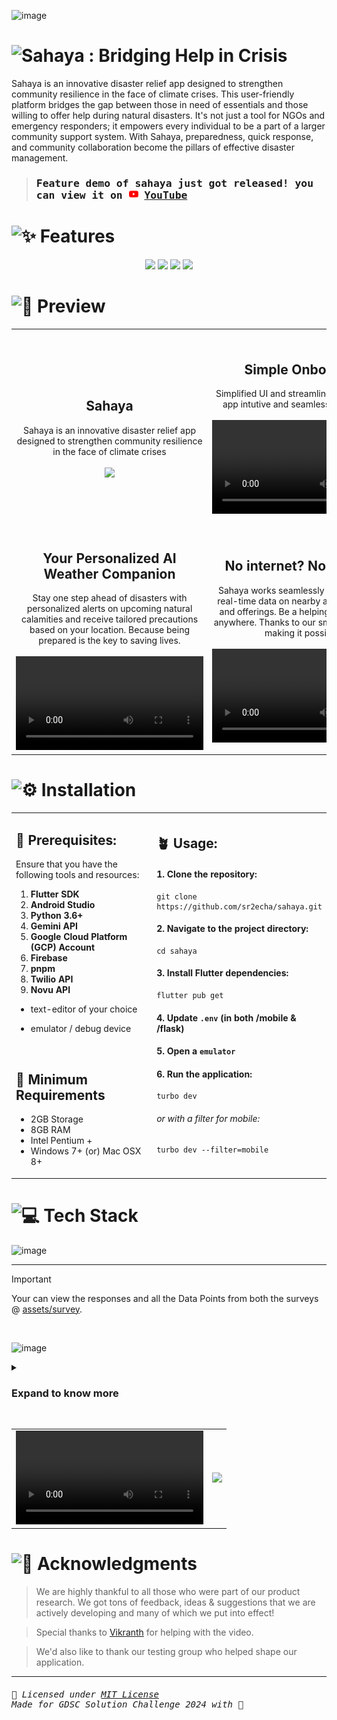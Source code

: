 ![image](https://github.com/sr2echa/sahaya/assets/65058816/32a8ad3f-9ae0-4504-88a5-5c5fa91b1e19)


# ![<samp>Sahaya : Bridging Help in Crisis</samp>](https://github.com/sr2echa/sahaya/assets/65058816/fe87756f-842c-45de-a66d-8693f27c5959)

Sahaya is an innovative disaster relief app designed to strengthen community resilience in the face of climate crises. This user-friendly platform bridges the gap between those in need of essentials and those willing to offer help during natural disasters. It's not just a tool for NGOs and emergency responders; it empowers every individual to be a part of a larger community support system. With Sahaya, preparedness, quick response, and community collaboration become the pillars of effective disaster management.

<samp>

> <h3><a>Feature demo of sahaya just got released! you can view it on <img src="https://raw.githubusercontent.com/github/explore/d744245de144b89f3e3462949e08bfc91eda7fcf/topics/youtube/youtube.png" width=15> <a href="https://youtu.be/GQ0U3niGyw0"> YouTube</a></a></h3>

</samp>

# ![✨ Features](https://github.com/sr2echa/sahaya/assets/65058816/5089d132-eac9-4587-8291-e472f1f8cf62)

<p align=center>
  <img src="https://github.com/sr2echa/sahaya/assets/65058816/4c004ad5-e76f-4ef1-b116-ecfaa3822368" width=48.5%> <img src="https://github.com/sr2echa/sahaya/assets/65058816/39208eed-e6ff-422b-a85c-aaefb00c67b8" width=48.5%>
  <img src="https://github.com/sr2echa/sahaya/assets/65058816/525a6ee7-b960-4dc8-8757-1e5deb2afd07" width=48.5%> <img src="https://github.com/sr2echa/sahaya/assets/65058816/3b36bc68-309f-48b7-8dc1-890f5e0410cf" width=48.5%>
</p>

# ![📱 Preview](https://github.com/sr2echa/sahaya/assets/65058816/545d49ec-f141-4ae4-b5f1-a3f0fb3b0f8c)


<table align=center>
  <tr>
    <td width=33% style="text-align: center;">
      <h2 align=center>Sahaya</h2>
      Sahaya is an innovative disaster relief app designed to strengthen community resilience in the face of climate crises
      <br><br>
      <img src="https://github.com/sr2echa/sahaya/assets/65058816/6ea2f6d7-70d1-4206-bc2b-58add2264b74">
    </td>
    <td width=33% style="text-align: center;">
      <h2 align=center>Simple Onboarding</h2>
      Simplified UI and streamlined UX makes the app intutive and seamlessly easy to use!
      <br><br>
      <video src="https://github.com/sr2echa/sahaya/assets/65058816/4cb927cc-48ac-49e6-a11d-fc0a46813244">
    </td>
    <td width=33% style="text-align: center;">
      <h2 align=center>Disaster Management. <br> At its finest.</h2>
      With Sahaya, preparedness quick response and community collaboration becomes the pillars of effective disaster management
      <br><br>
      <video src="https://github.com/sr2echa/sahaya/assets/65058816/e5c2b8f0-5402-4603-90a4-0b98737b3589">
      </td>
  </tr>
  
  <tr>
    <td width=33% style="text-align: center;">
      <h2 align=center>Your Personalized AI Weather Companion</h2>
      Stay one step ahead of disasters with personalized alerts on upcoming natural calamities and receive tailored precautions based on your location. Because being prepared is the key to saving lives.
      <br><br>
      <video src="https://github.com/sr2echa/sahaya/assets/65058816/4943c7e5-d3ec-49ca-b504-f8bd6026df3b">
    </td>
    <td width=33% style="text-align: center;">
      <h2 align=center>No internet? No problem! </h2>
      Sahaya works seamlessly offline, ensuring real-time data on nearby assistance needs and offerings. Be a helping hand, anytime, anywhere. Thanks to our sms-as-an-api for making it possible :)
      <br><br>
      <video src="https://github.com/sr2echa/sahaya/assets/65058816/f408497f-dfa5-49ca-933b-fb34372be94a">
    </td>
    <td width=33% style="text-align: center;">
      <h2 align=center>Dedicated SOS functionalities</h2>
      With just a tap, you can instantly alert your emergency contacts, ensuring swift assistance and prioritizing your safety above all else. When disaster strikes, count on Sahaya as your lifeline.
      <br><br>
      <video src="https://github.com/sr2echa/sahaya/assets/65058816/1f84699b-4b19-4aa4-b5b3-409a19e49a54">
    </td>
  </tr>
</table>



# ![⚙️ Installation](https://github.com/sr2echa/sahaya/assets/65058816/6ff587ec-5be2-40ce-a170-5ca3211ea41f)

<table>
<tr>
<td width=48.5%>

## 📝 Prerequisites:

Ensure that you have the following tools and resources:

1. **Flutter SDK** 
2. **Android Studio** 
3. **Python 3.6+** 
4. **Gemini API**
5. **Google Cloud Platform (GCP) Account** 
6. **Firebase** 
7. **pnpm**
8. **Twilio API**
9. **Novu API**
- text-editor of your choice
- emulator / debug device

  <br>

## 🔮 Minimum Requirements
- 2GB Storage
- 8GB RAM
- Intel Pentium + 
- Windows 7+ (or) Mac OSX 8+

</td>
<td width=48.5%>

## 🪴 Usage:

#### 1. Clone the repository:

    git clone https://github.com/sr2echa/sahaya.git

#### 2. Navigate to the project directory:

    cd sahaya

#### 3. Install Flutter dependencies:

    flutter pub get

#### 4. Update `.env` (in both /mobile & /flask)
#### 5. Open a `emulator`

#### 6. Run the application:

    turbo dev
######    or with a filter for mobile:
    turbo dev --filter=mobile
    
</samp>
<br>
</td>
</tr>
</table>

  
# ![💻 Tech Stack](https://github.com/sr2echa/sahaya/assets/65058816/95fd84e7-66b3-4114-b023-783a70aad800)

![image](https://github.com/sr2echa/sahaya/assets/65058816/afe995f7-7a02-4120-a465-d2e449c76c74)

<hr>

> [!IMPORTANT]  
> Your can view the responses and all the Data Points from both the surveys @ [assets/survey](https://github.com/sr2echa/sahaya/tree/main/assets/survey). 

<br>

![image](https://github.com/sr2echa/sahaya/assets/65058816/e9de2645-eea2-4b51-ade3-0909e4aaf188)

<details>
  <summary><h3>Expand to know more</h3></summary> <BR>

  We Conducted 2 Survays - to understand the market & other to get app feedback from users

  We did a market **analysis** consisting of more than **1700+ respondents** across **11+ countries** and various backgrounds. Dispite the diverse set of people, most of them wanted a community powered platform for disaster management. 
  
  Then we conducted a **feedback** survey involving more than **600+** closed beta testers (friends & family) who shared their experiece and rated the app's features. 

  Here are some of the major highlights :
  <details><summary><h3>I . Idea Research </h3></summary>
  <samp> You can fill the form [here](https://forms.gle/KoA4SV8erNCw24d77) </samp> <br><br>
  <table>
    <tr>
      <td><img src="./assets/survey/1-1.png"></td>
      <td><img src="./assets/survey/1-2.png"></td>
    </tr>
    <tr>
      <td><img src="./assets/survey/1-3.png"></td>
      <td><img src="./assets/survey/1-4.png"></td>
    </tr>
    <tr>
      <td><img src="./assets/survey/1-5.png"></td>
      <td><img src="./assets/survey/1-6.png"></td>
    </tr>
  </table>
  </details>

<details><summary><h3>II. Feedback Survey</h3></summary>
<samp> You can fill the form  [here](https://forms.gle/Z1MXJMBpVcQv9BhY9) </samp> <br><br>

  <table>
    <tr>
      <td><img src="./assets/survey/2-1.png"></td>
      <td><img src="./assets/survey/2-5.png"></td>
    </tr>
    <tr>
      <td><img src="./assets/survey/2-3.png"></td>
      <td><img src="https://github.com/sr2echa/sahaya/assets/65058816/f5ec3469-8e19-418e-a6d7-8455292eca48"></td>
    </tr>
  </table>
</details>
</details>

<br>


<table>
  <tr>
    <td>
      <video src="https://github.com/sr2echa/sahaya/assets/65058816/362482bb-b6e0-478f-bdf3-32287c2baf06">
    </td>
    <td>
      <img src="https://github.com/sr2echa/sahaya/assets/65058816/4a9da0b5-650c-4503-8439-7f412a119d56" >
    </td>
  </tr>
</table>


# ![🦄 Acknowledgments](https://github.com/sr2echa/sahaya/assets/65058816/76cc1c9d-a676-4703-83b5-cec48a077f8d)

> We are highly thankful to all those who were part of our product research. We got tons of feedback, ideas & suggestions that we are actively developing and many of which we put into effect!

> Special thanks to [Vikranth](https://www.instagram.com/vikranth_jagdish) for helping with the video.

> We'd also like to thank our testing group who helped shape our application.

--- 
<h6> <samp>

📜 Licensed under [MIT License](./LICENSE) <br>
 Made for GDSC Solution Challenge 2024 with 💖

</samp>
</h6>
